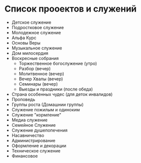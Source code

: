 # Список прооектов и служений

* Детское служение
* Подростковое служение
* Молодежное служение
* Альфа Курс
* Основы Веры 
* Музыкальное служение
* Дом милосердия
* Воскресные собрания
  * Торжественное богослужение (утро)
  * Разбор (вечер)
  * Молитвенное (вечер)
  * Вечер Хвалы (вечер)
  * Семинары (вечер)
  * Выезды и праздники (после обеда)
* Страна особенных чудес (для деток инвалидов)
* Проповедь
* Группы роста (Домашнии группы)
* Служение пожилым и одиноким
* Служение "кормление"
* Медиа служение 
* Семейное Служение
* Служение душепопечения
* Насавничество
* Администрирование
* Оформление и декорации
* Техническое служение
* Финансовое 

##

##

##

##

##